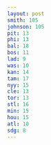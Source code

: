 ```yaml
---
layout: post
smith: 105
johnson: 105
pit: 13
phi: 13
bal: 18
bos: 11
lad: 9
was: 10
kan: 14
tam: 17
nyy: 15
cle: 13
tor: 13
stl: 16
min: 15
hou: 15
atl: 10
sdg: 8
---
```

